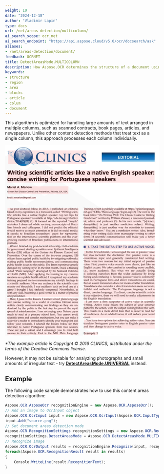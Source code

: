 ```yaml
---
weight: 10
date: "2024-12-18"
author: "Vladimir Lapin"
type: docs
url: /net/areas-detection/multicolumn/
ai_search_scope: ocr_net
ai_search_endpoint: "https://api.aspose.cloud/v5.0/ocr/docsearch/ask"
aliases:
- /net/areas-detection/document/
feedback: OCRNET
title: DetectAreasMode.MULTICOLUMN
description: How Aspose.OCR determines the structure of a document using the DetectAreasMode.MULTICOLUMN algorithm.
keywords:
- structure
- region
- area
- blocks
- article
- colum
- document
---
```


This algorithm is optimized for handling large amounts of text arranged in multiple columns, such as scanned contracts, book pages, articles, and newspapers. Unlike other content detection methods that treat text as a single column, this approach processes each column individually.

![DetectAreasMode.MULTICOLUMN algorithm](dsr.png)

_\*The example article is Copyright &copy; 2016 CLINICS, distributed under the terms of the Creative Commons license._

However, it may not be suitable for analyzing photographs and small amounts of irregular text - try [**DetectAreasMode.UNIVERSAL**](/ocr/net/areas-detection/universal/) instead.

## Example

The following code sample demonstrates how to use this content areas detection algorithm:

```csharp
Aspose.OCR.AsposeOcr recognitionEngine = new Aspose.OCR.AsposeOcr();
// Add an image to OcrInput object
Aspose.OCR.OcrInput input = new Aspose.OCR.OcrInput(Aspose.OCR.InputType.SingleImage);
input.Add("source.png");
// Set document areas detection mode
Aspose.OCR.RecognitionSettings recognitionSettings = new Aspose.OCR.RecognitionSettings();
recognitionSettings.DetectAreasMode = Aspose.OCR.DetectAreasMode.MULTICOLUMN;
// Recognize image
Aspose.OCR.OcrOutput results = recognitionEngine.Recognize(input, recognitionSettings);
foreach(Aspose.OCR.RecognitionResult result in results)
{
	Console.WriteLine(result.RecognitionText);
}
```
